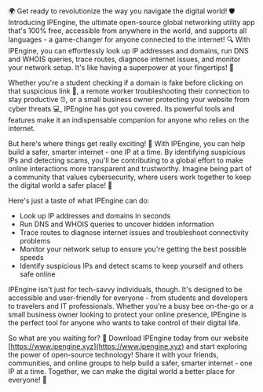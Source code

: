 🌍 Get ready to revolutionize the way you navigate the digital world! 🛡️ Introducing IPEngine, the ultimate open-source global networking utility app that's 100% free, accessible from anywhere in the world, and supports all languages - a game-changer for anyone connected to the internet! 🔍 With IPEngine, you can effortlessly look up IP addresses and domains, run DNS and WHOIS queries, trace routes, diagnose internet issues, and monitor your network setup. It's like having a superpower at your fingertips! 📡

Whether you're a student checking if a domain is fake before clicking on that suspicious link 👀, a remote worker troubleshooting their connection to stay productive ⏰, or a small business owner protecting your website from cyber threats 💻, IPEngine has got you covered. Its powerful tools and features make it an indispensable companion for anyone who relies on the internet.

But here's where things get really exciting! 🚀 With IPEngine, you can help build a safer, smarter internet - one IP at a time. By identifying suspicious IPs and detecting scams, you'll be contributing to a global effort to make online interactions more transparent and trustworthy. Imagine being part of a community that values cybersecurity, where users work together to keep the digital world a safer place! 🌟

Here's just a taste of what IPEngine can do:

* Look up IP addresses and domains in seconds
* Run DNS and WHOIS queries to uncover hidden information
* Trace routes to diagnose internet issues and troubleshoot connectivity problems
* Monitor your network setup to ensure you're getting the best possible speeds
* Identify suspicious IPs and detect scams to keep yourself and others safe online

IPEngine isn't just for tech-savvy individuals, though. It's designed to be accessible and user-friendly for everyone - from students and developers to travelers and IT professionals. Whether you're a busy bee on-the-go or a small business owner looking to protect your online presence, IPEngine is the perfect tool for anyone who wants to take control of their digital life.

So what are you waiting for? 🎉 Download IPEngine today from our website [https://www.ipengine.xyz](https://www.ipengine.xyz) and start exploring the power of open-source technology! Share it with your friends, communities, and online groups to help build a safer, smarter internet - one IP at a time. Together, we can make the digital world a better place for everyone! 💪